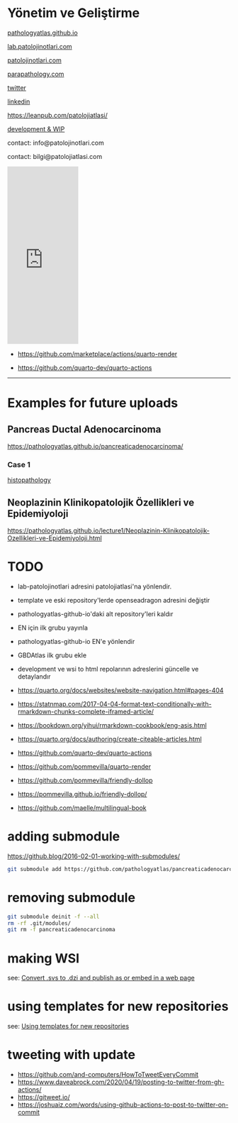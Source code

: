 # Yönetim ve Geliştirme

[pathologyatlas.github.io](https://pathologyatlas.github.io/)

[lab.patolojinotlari.com](https://lab.patolojinotlari.com)

[patolojinotlari.com](https://patolojinotlari.com)

[parapathology.com](https://parapathology.com)

[twitter](https://twitter.com/patolojinotlari)

[linkedin](https://www.linkedin.com/company/patoloji-notlari)

https://leanpub.com/patolojiatlasi/

[development & WIP](https://pathologyatlas.github.io/development.md)

contact: info\@patolojinotlari.com

contact: bilgi\@patolojiatlasi.com

<iframe width="160" height="400" src="https://leanpub.com/patolojiatlasi/embed" frameborder="0" allowtransparency="true">

</iframe>

-   https://github.com/marketplace/actions/quarto-render

-   https://github.com/quarto-dev/quarto-actions

------------------------------------------------------------------------

# Examples for future uploads

## Pancreas Ductal Adenocarcinoma

<https://pathologyatlas.github.io/pancreaticadenocarcinoma/>

### Case 1

[histopathology](https://pathologyatlas.github.io/pancreaticadenocarcinoma/case1-histopathology/viewer_z0.html)

## Neoplazinin Klinikopatolojik Özellikleri ve Epidemiyoloji

<https://pathologyatlas.github.io/lecture1/Neoplazinin-Klinikopatolojik-Ozellikleri-ve-Epidemiyoloji.html>

# TODO

-   lab-patolojinotlari adresini patolojiatlasi'na yönlendir.
-   template ve eski repository'lerde openseadragon adresini değiştir
-   pathologyatlas-github-io'daki alt repository'leri kaldır
-   EN için ilk grubu yayınla
-   pathologyatlas-github-io EN'e yönlendir
-   GBDAtlas ilk grubu ekle
-   development ve wsi to html repolarının adreslerini güncelle ve detaylandır
-   https://quarto.org/docs/websites/website-navigation.html#pages-404
-   https://statnmap.com/2017-04-04-format-text-conditionally-with-rmarkdown-chunks-complete-iframed-article/
- https://bookdown.org/yihui/rmarkdown-cookbook/eng-asis.html
- https://quarto.org/docs/authoring/create-citeable-articles.html

- https://github.com/quarto-dev/quarto-actions
- https://github.com/pommevilla/quarto-render
- https://github.com/pommevilla/friendly-dollop
- https://pommevilla.github.io/friendly-dollop/

- https://github.com/maelle/multilingual-book

# adding submodule

https://github.blog/2016-02-01-working-with-submodules/

``` zsh
git submodule add https://github.com/pathologyatlas/pancreaticadenocarcinoma pancreaticadenocarcinoma
```

# removing submodule

``` zsh
git submodule deinit -f --all
rm -rf .git/modules/
git rm -f pancreaticadenocarcinoma
```

# making WSI

see: [Convert .svs to .dzi and publish as or embed in a web page](https://github.com/pathologyatlas/make-html-WSI#convert-svs-to-dzi-and-publish-as-or-embed-in-a-web-page)

# using templates for new repositories

see: [Using templates for new repositories](https://github.com/pathologyatlas/template)

# tweeting with update

-   https://github.com/and-computers/HowToTweetEveryCommit
-   https://www.daveabrock.com/2020/04/19/posting-to-twitter-from-gh-actions/
-   https://gitweet.io/
-   https://joshuaiz.com/words/using-github-actions-to-post-to-twitter-on-commit
